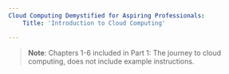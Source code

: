 ```yaml
---
Cloud Computing Demystified for Aspiring Professionals:
    Title: 'Introduction to Cloud Computing'

---
```


>**Note**: Chapters 1-6 included in Part 1: The journey to cloud computing, does not include example instructions.
